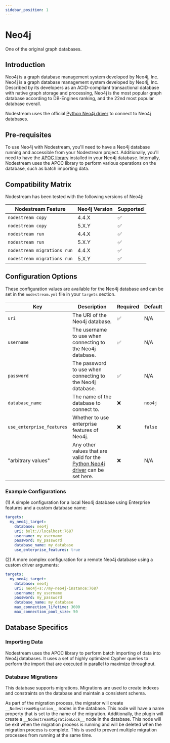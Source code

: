 ```yaml
---
sidebar_position: 1
---
```


# Neo4j
One of the original graph databases.

## Introduction

Neo4j is a graph database management system developed by Neo4j, Inc. 
Neo4j is a graph database management system developed by Neo4j, Inc. 
Described by its developers as an ACID-compliant transactional database with native graph storage and processing, Neo4j is the most popular graph database according to DB-Engines ranking, and the 22nd most popular database overall.

Nodestream uses the official [Python Neo4j driver](https://neo4j.com/docs/getting-started/languages-guides/neo4j-python/) to connect to Neo4j databases. 

## Pre-requisites

To use Neo4j with Nodestream, you'll need to have a Neo4j database running and accessible from your Nodestream project.
Additionally, you'll need to have the [APOC library](https://neo4j.com/labs/apoc/) installed in your Neo4j database.
Internally, Nodestream uses the APOC library to perform various operations on the database, such as batch importing data.

## Compatibility Matrix

Nodestream has been tested with the following versions of Neo4j:

| Nodestream Feature          | Neo4j Version | Supported |
| --------------------------- | ------------- | --------- |
| `nodestream copy`           | 4.4.X         | ✅         |
| `nodestream copy`           | 5.X.Y         | ✅         |
| `nodestream run`            | 4.4.X         | ✅         |
| `nodestream run`            | 5.X.Y         | ✅         |
| `nodestream migrations run` | 4.4.X         | ✅         |
| `nodestream migrations run` | 5.X.Y         | ✅         |

## Configuration Options

These configuration values are available for the Neo4j database and can be set in the `nodestream.yml` file in your `targets` section.

| Key                       | Description                                                                                                                                           | Required | Default |
| ------------------------- | ----------------------------------------------------------------------------------------------------------------------------------------------------- | -------- | ------- |
| `uri`                     | The URI of the Neo4j database.                                                                                                                        | ✅        | N/A     |
| `username`                | The username to use when connecting to the Neo4j database.                                                                                            | ✅        | N/A     |
| `password`                | The password to use when connecting to the Neo4j database.                                                                                            | ✅        | N/A     |
| `database_name`           | The name of the database to connect to.                                                                                                               | ❌        | `neo4j` |
| `use_enterprise_features` | Whether to use enterprise features of Neo4j.                                                                                                          | ❌        | `false` |
| "arbitrary values"        | Any other values that are valid for the [Python Neo4j driver](https://neo4j.com/docs/getting-started/languages-guides/neo4j-python/) can be set here. | ❌        | N/A  |

### Example Configurations


(1) A simple configuration for a local Neo4j database using Enterprise features and a custom database name:
```yaml
targets:
  my_neo4j_target:
    database: neo4j
    uri: bolt://localhost:7687
    username: my_username
    password: my_password
    database_name: my_database
    use_enterprise_features: true
```

(2) A more complex configuration for a remote Neo4j database using a custom driver arguments:
```yaml
targets:
  my_neo4j_target:
    database: neo4j
    uri: neo4j+s://my-neo4j-instance:7687
    username: my_username
    password: my_password
    database_name: my_database
    max_connection_lifetime: 3600
    max_connection_pool_size: 50
```

## Database Specifics

### Importing Data

Nodestream uses the APOC library to perform batch importing of data into Neo4j databases.
It uses a set of highly optimized Cypher queries to perform the import that are executed in parallel to maximize throughput.

### Database Migrations

This database supports migrations. 
Migrations are used to create indexes and constraints on the database and maintain a consistent schema.

As part of the migration process, the migrator will create `__NodestreamMigration__` nodes in the database. 
This node will have a name property that is set to the name of the migration.
Additionally, the plugin will create a `__NodestreamMigrationLock__` node in the database. 
This node will be exit when the migration process is running and will be deleted when the migration process is complete. 
This is used to prevent multiple migration processes from running at the same time.
